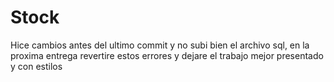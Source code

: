 # Stock

Hice cambios antes del ultimo commit y no subi bien el archivo sql, en la proxima entrega revertire estos errores y dejare el trabajo mejor presentado y con estilos
